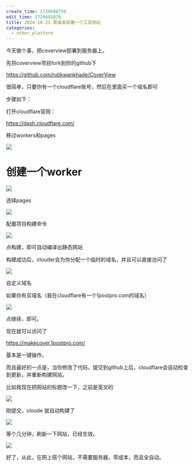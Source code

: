 ```yaml
---
create_time: 1729688759
edit_time: 1729691070
title: 2024-10-23 零成本部署一个工具网站
categories:
  - other_platform
---
```



今天做个事，把coverview部署到服务器上。

先将coverview项目fork到你的github下

https://github.com/rutikwankhade/CoverView

很简单，只要你有一个cloudflare账号，然后在里面买一个域名即可

 步骤如下：

打开cloudflare官网：

https://dash.cloudflare.com/

移过workers和pages

<img src="/assets/XYALbdtrJo9nLqxcbcpcBXwTnfh.png" src-width="322" class="markdown-img m-auto" src-height="318" align="center"/>

# 创建一个worker

<img src="/assets/OYrQbzb2JoCXMkxhID2clILcnMg.png" src-width="848" class="markdown-img m-auto" src-height="165" align="center"/>

选择pages

<img src="/assets/WdbRb4Dt3oKBtkxThkdcP1ejnJd.png" src-width="1203" class="markdown-img m-auto" src-height="367" align="center"/>

配置项目构建命令

<img src="/assets/PgvLbILBCoXCCaxSwuPckJGznOc.png" src-width="729" class="markdown-img m-auto" src-height="388" align="center"/>

点构建，即可自动编译出静态网站

构建成功后，clouder会为你分配一个临时的域名，并且可以直接访问了

<img src="/assets/BvbDbWy2soG2wtxDkpmcTYXAnuc.png" src-width="1247" class="markdown-img m-auto" src-height="152" align="center"/>

自定义域名

如果你有买域名（我在cloudflare有一个1postpro.com的域名）

<img src="/assets/QYkjbxntXofdclxrQqrcYmgFnTf.png" src-width="1061" class="markdown-img m-auto" src-height="496" align="center"/>

点继续，即可。

现在就可以访问了

https://makecover.1postpro.com/

基本是一键操作。

而且最好的一点是，当你修改了代码，提交到github上后，cloudflare会自动检查到更新，并重新构建网站。

比如我现在把网站的标题改一下，之前是英文的

<img src="/assets/IC6TbzAPfocpucxdX37cQdZrnJh.png" src-width="750" class="markdown-img m-auto" src-height="303" align="center"/>

刚提交，cloude 就自动构建了

<img src="/assets/BSd3bdsQTo3XJrxomJMcJWwVnVg.png" src-width="1282" class="markdown-img m-auto" src-height="509" align="center"/>

等个几分钟，刷新一下网站，已经生效。

<img src="/assets/DE6HbRVo5oTXOpx1Zz4cgZKdnrh.png" src-width="281" class="markdown-img m-auto" src-height="94" align="center"/>

好了，从此，在网上搭个网站，不需要服务器，零成本，而且全自动。

